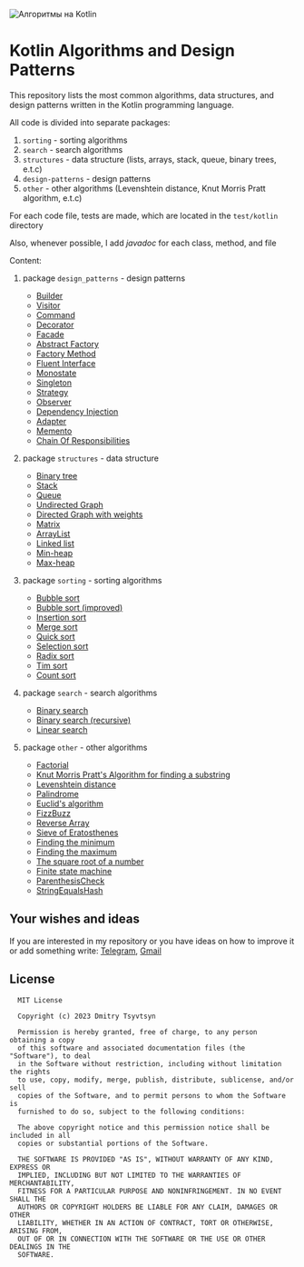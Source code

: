 ![Алгоритмы на Kotlin](/assets/algo_logo.png)

# Kotlin Algorithms and Design Patterns

This repository lists the most common algorithms, data structures, and design patterns written in the Kotlin programming language.

All code is divided into separate packages:

1. <code>sorting</code> - sorting algorithms
2. <code>search</code> - search algorithms
3. <code>structures</code> - data structure (lists, arrays, stack, queue, binary trees, e.t.c)
4. <code>design-patterns</code> - design patterns
5. <code>other</code> - other algorithms (Levenshtein distance, Knut Morris Pratt algorithm, e.t.c)

For each code file, tests are made, which are located in the <code>test/kotlin</code> directory

Also, whenever possible, I add *javadoc* for each class, method, and file

Content:

1. package <code>design_patterns</code> - design patterns
    * [Builder](/src/main/kotlin/design_patterns/Builder.kt)
    * [Visitor](/src/main/kotlin/design_patterns/Visitor.kt)
    * [Command](/src/main/kotlin/design_patterns/Command.kt)
    * [Decorator](/src/main/kotlin/design_patterns/Decorator.kt)
    * [Facade](/src/main/kotlin/design_patterns/Facade.kt)
    * [Abstract Factory](/src/main/kotlin/design_patterns/Abstract%20Factory.kt)
    * [Factory Method](/src/main/kotlin/design_patterns/Factory%20Method.kt)
    * [Fluent Interface](/src/main/kotlin/design_patterns/Fluent%20Interface%20Pattern.kt)
    * [Monostate](/src/main/kotlin/design_patterns/Monostate.kt)
    * [Singleton](/src/main/kotlin/design_patterns/Singleton.kt)
    * [Strategy](/src/main/kotlin/design_patterns/Strategy.kt)
    * [Observer](/src/main/kotlin/design_patterns/Observer.kt)
    * [Dependency Injection](/src/main/kotlin/design_patterns/Dependency%20Injection.kt)
    * [Adapter](/src/main/kotlin/design_patterns/Adapter.kt)
    * [Memento](/src/main/kotlin/design_patterns/Memento.kt)
    * [Chain Of Responsibilities](/src/main/kotlin/design_patterns/Сhain%20Of%20Responsibilities.kt)

2. package <code>structures</code> - data structure
    * [Binary tree](/src/main/kotlin/structures/BinaryTree.kt)
    * [Stack](/src/main/kotlin/structures/Stack.kt)
    * [Queue](/src/main/kotlin/structures/Queue.kt)
    * [Undirected Graph](/src/main/kotlin/structures/Graph.kt)
    * [Directed Graph with weights](/src/main/kotlin/structures/GraphWithWeights.kt)
    * [Matrix](/src/main/kotlin/structures/Matrix.kt)
    * [ArrayList](/src/main/kotlin/structures/MyArrayList.kt)
    * [Linked list](/src/main/kotlin/structures/LinkedList.kt)
    * [Min-heap](/src/main/kotlin/structures/MinHeap.kt)
    * [Max-heap](/src/main/kotlin/structures/MaxHeap.kt)

3. package <code>sorting</code> - sorting algorithms
    * [Bubble sort](/src/main/kotlin/sorting/BubbleSort.kt)
    * [Bubble sort (improved)](/src/main/kotlin/sorting/BubbleSortImproved.kt)
    * [Insertion sort](/src/main/kotlin/sorting/InsertionSort.kt)
    * [Merge sort](/src/main/kotlin/sorting/MergeSort.kt)
    * [Quick sort](/src/main/kotlin/sorting/QuickSort.kt)
    * [Selection sort](/src/main/kotlin/sorting/SelectionSort.kt)
    * [Radix sort](/src/main/kotlin/sorting/RadixSort.kt)
    * [Tim sort](/src/main/kotlin/sorting/TimSort.kt)
    * [Count sort](/src/main/kotlin/sorting/CountSort.kt)

4. package <code>search</code> - search algorithms
    * [Binary search](/src/main/kotlin/search/BinarySearch.kt)
    * [Binary search (recursive)](/src/main/kotlin/search/BinarySearchRecursive.kt)
    * [Linear search](/src/main/kotlin/search/LinearSearch.kt)

5. package <code>other</code> - other algorithms
    * [Factorial](/src/main/kotlin/other/Factorial.kt)
    * [Knut Morris Pratt's Algorithm for finding a substring](/src/main/kotlin/other/KnuthMorrisPratt.kt)
    * [Levenshtein distance](/src/main/kotlin/other/LevensteinLength.kt)
    * [Palindrome](/src/main/kotlin/other/Palindrome.kt)
    * [Euclid's algorithm](/src/main/kotlin/other/Euclid.kt)
    * [FizzBuzz](/src/main/kotlin/other/FizzBuzz.kt)
    * [Reverse Array](/src/main/kotlin/other/ReverseArray.kt)
    * [Sieve of Eratosthenes](/src/main/kotlin/other/SieveOfEratosthenes.kt)
    * [Finding the minimum](/src/main/kotlin/other/Min.kt)
    * [Finding the maximum](/src/main/kotlin/other/Max.kt)
    * [The square root of a number](/src/main/kotlin/other/Sqrt.kt)
    * [Finite state machine](/src/main/kotlin/other/BinaryDigitsCounter.kt)
    * [ParenthesisCheck](/src/main/kotlin/other/ParenthesisCheck.kt)
    * [StringEqualsHash](/src/main/kotlin/other/StringEqualsHash.kt)

## Your wishes and ideas

If you are interested in my repository or you have ideas on how to improve it or add something write: [Telegram](https://t.me/rwcwuwr), [Gmail](mailto:dmitry.kind.2@gmail.com)

## License

      MIT License

      Copyright (c) 2023 Dmitry Tsyvtsyn

      Permission is hereby granted, free of charge, to any person obtaining a copy
      of this software and associated documentation files (the "Software"), to deal
      in the Software without restriction, including without limitation the rights
      to use, copy, modify, merge, publish, distribute, sublicense, and/or sell
      copies of the Software, and to permit persons to whom the Software is
      furnished to do so, subject to the following conditions:

      The above copyright notice and this permission notice shall be included in all
      copies or substantial portions of the Software.

      THE SOFTWARE IS PROVIDED "AS IS", WITHOUT WARRANTY OF ANY KIND, EXPRESS OR
      IMPLIED, INCLUDING BUT NOT LIMITED TO THE WARRANTIES OF MERCHANTABILITY,
      FITNESS FOR A PARTICULAR PURPOSE AND NONINFRINGEMENT. IN NO EVENT SHALL THE
      AUTHORS OR COPYRIGHT HOLDERS BE LIABLE FOR ANY CLAIM, DAMAGES OR OTHER
      LIABILITY, WHETHER IN AN ACTION OF CONTRACT, TORT OR OTHERWISE, ARISING FROM,
      OUT OF OR IN CONNECTION WITH THE SOFTWARE OR THE USE OR OTHER DEALINGS IN THE
      SOFTWARE.
